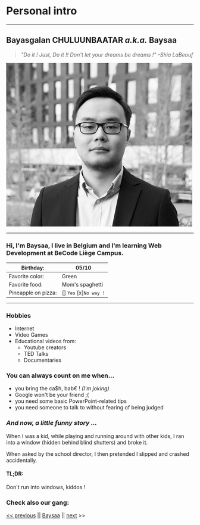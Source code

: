 # Personal intro
------------------------------------------

## Bayasgalan CHULUUNBAATAR *a.k.a.* Baysaa

>*"Do it ! Just, Do it !! Don't let your dreams be dreams !" -Shia LaBeouf*

![Profile picture](PhotoBCH.jpg "Baysaa")

-----------------------------------------------

### Hi, I'm Baysaa, I live in Belgium and I'm learning Web Development at BeCode Liège Campus.


| Birthday: | 05/10 |
| --- | --- |
| Favorite color: | Green |
| Favorite food: | Mom's spaghetti|
| Pineapple on pizza: | [] `Yes`   [x]`No way !` |

-----------------------------------------------

### Hobbies

- Internet
- Video Games
- Educational videos from:
  - Youtube creators
  - TED Talks
  - Documentaries

### You can always count on me when...

- you bring the ca$h, bab€ ! *(I'm joking)*
- Google won't be your friend ;(
- you need some basic PowerPoint-related tips
- you need someone to talk to without fearing of being judged 


### *And now, a little funny story ...*

When I was a kid, while playing and running around with other kids, I ran into a window (hidden behind blind shutters) and broke it. 

When asked by the school director, I then pretended I slipped and crashed accidentally.

#### TL;DR:

Don't run into windows, kiddos !

### Check also our gang:

[<< previous](https://github.com/audricSki-v/markdown-challenge) || [Baysaa](https://github.com/Baysaaaa/markdown-challenge/blob/master/README.md) || [next](https://github.com/corentinIstace/markdown-challenge) >>
